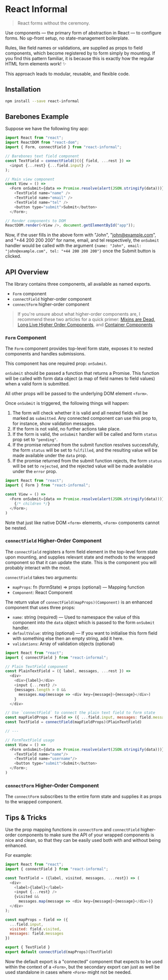 # React Informal

> React forms without the ceremony.

Use components — the primary form of abstraction in React — to configure forms. No up-front setup, no state-management boilerplate.

Rules, like field names or validations, are supplied as props to field components, which become registered by to form simply by mounting. If you find this pattern familiar, it is because this is exactly how the regular HTML form elements work! :sparkles:

This approach leads to modular, reusable, and flexible code.

## Installation

```sh
npm install --save react-informal
```


## Barebones Example

Suppose we have the following tiny app:

```js
import React from "react";
import ReactDOM from "react-dom";
import { Form, connectField } from "react-informal";

// Barebones text field component
const TextField = connectField()(({ field, ...rest }) =>
  <input {...rest} {...field.input} />
);

// Main view component
const View = () =>
  <Form onSubmit={data => Promise.resolve(alert(JSON.stringify(data)))}>
    <TextField name="name" />
    <TextField name="email" />
    <TextField name="tel" />
    <button type="submit">Submit</button>
  </Form>;

// Render components to DOM
ReactDOM.render(<View />, document.getElementById("app"));
```

Now, if the user fills in the above form with "John", "john@example.com", and "+44 200 200 200" for name, email, and tel respectively, the `onSubmit` handler would be called with the argument `{name: "John", email: "john@example.com", tel: "+44 200 200 200"}` once the Submit button is clicked.


## API Overview

The library contains three components, all available as named exports.

- `Form` component
- `connectField` higher-order component
- `connectForm` higher-order component

> If you're unsure about what higher-order components are, I recommend these two articles for a quick primer: [Mixins are Dead, Long Live Higher Order Components](https://medium.com/@dan_abramov/mixins-are-dead-long-live-higher-order-components-94a0d2f9e750), and [Container Components](https://medium.com/@learnreact/container-components-c0e67432e005)


### `Form` Component

<!--
TODO: Mention noValidation default prop
TODO: Mention prevent default
-->

The `Form` component provides top-level form state, exposes it to nested components and handles submissions.

This component has one required prop: `onSubmit`.

`onSubmit` should be passed a function that returns a Promise. This function will be called with form data object (a map of field names to field values) when a valid form is submitted.

All other props will be passed to the underlying DOM element `<form>`.

Once `onSubmit` is triggered, the following things will happen:

1. The form will check whether it is valid and all nested fields will be marked as `submitted`. Any connected component can use this prop to, for instance, show validation messages.
2. If the form is not valid, no further actions take place.
3. If the form is valid, the `onSubmit` handler will be called and form `status` prop set to `"pending"`.
4. If the promise returned from the submit function resolves successfully, the form `status` will be set to `fulfilled`, and the resulting value will be made available under the `data` prop.
5. If the promise returned from the submit function rejects, the form `status` will be set to `rejected`, and the rejected value will be made available under the `error` prop.

<!-- TODO: A state diagram might be handy here. -->

```js
import React from "react";
import { Form } from "react-informal";

const View = () =>
  <Form onSubmit={data => Promise.resolve(alert(JSON.stringify(data)))}>
    {/* children */}
  </Form>;
)
```

Note that just like native DOM `<form>` elements, `<Form>` components cannot be nested.


### `connectField` Higher-Order Component

The `connectField` registers a form field element in the top-level form state upon mounting, and supplies relevant state and methods to the wrapped component so that it can update the state. This is the component you will probably interact with the most.

`connectField` takes two arguments:

- `mapProps`: fn (formState) => props (optional) — Mapping function
- `Component`: React Component

The return value of `connectField(mapProps)(Component)` is an enhanced component that uses three props:

- `name`: string (required) — Used to namespace the value of this component into the `data` object which is passed to the form `onSubmit` handler.
- `defaultValue`: string (optional) — If you want to initialise this form field with something else then an empty string, add it here.
- `validations`: Array of validation objects (optional)

```js
import React from "react";
import { connectField } from "react-informal";

// Plain TextField component
const PlainTextField = ({ label, messages, ...rest }) =>
  <div>
    <div>{label}</div>
    <input {...rest} />
    {messages.length > 0 &&
      messages.map(message => <div key={message}>{message}</div>)
    }
  </div>

// Use `connectField` to connect the plain text field to form state
const mapFieldProps = field => ({ ...field.input, messages: field.messages });
const TextField = connectField(mapFieldProps)(PlainTextField)

// ---

// FormTextField usage
const View = () =>
  <Form onSubmit={data => Promise.resolve(alert(JSON.stringify(data)))}>
    <TextField name="name"/>
    <TextField name="username"/>
    <button type="submit">Submit</button>
  </Form>;
)

```

<!--
TODO: Add example usage
TODO: Specify which props will be passed to
-->

### `connectForm` Higher-Order Component

The `connectForm` subscribes to the entire form state and supplies it as props to the wrapped component.

<!--
TODO: Add example usage
-->

## Tips & Tricks

Use the prop mapping functions in `connectForm` and `connectField` higher-order components to make sure the API of your wrapped components is nice and clean, so that they can be easily used both with and without being enhanced.

For example:

```js
import React from "react";
import { connectField } from "react-informal";

const TextField = ({label, visited, messages, ...rest}) => (
  <div>
    <label>{label}</label>
    <input {...rest} />
    {visited &&
      messages.map(message => <div key={message}>{message}</div>)}
  </div>
);

const mapProps = field => ({
  ...field.input,
  visited: field.visited,
  messages: field.messages
})

export { TextField }
export default connectField(mapProps)(TextField)
```

Now the default export is a "connected" component that expects to be used within the context of a `<Form>`, but the secondary export can just as well be used standalone in cases where `<Form>` might not be needed.

<!--

TODO:
- Handle cases where props to the connectField enhancer change. For instance validations...
- Wrap display names
- Don't require the user to submit a Promise.
- Use Redux style actions to allow for: A) async validation & debouncing and B) middleware compatibility with Redux for stuff like logging.
- Allow submit imperatively through passed props.

Forms have a lot of different state types that can get pretty confusing. In the context of this library, these are the meanings:

- field is `valid` if all validations pass
- field is `active` if it currently has focus
- field is `visited` if it had focus at least once
- field is `edited` if it has been edited at least once
- field is `dirty` if its value differs from its default value
- field is `submitted` if the form has been submitted at least once


Form

Type annotations written in [flow](https://flow.org).

```js

type WithFormProps = {
  status: "initial" | "pending" | "fulfilled" | "rejected",
  valid: boolean,
  touched: boolean,
  submitted: boolean,
  dirty: boolean,
  data: ?any,
  error: ?any,
  fields: {
    [name: string]: Field
  }
}

type WithFieldProps = {
  name: string,
  value: string,
  defaultValue: string,
  active: boolean,
  valid: boolean,
  active: boolean,
  visited: boolean,
  edited: boolean,
  dirty: boolean,
  submitted: boolean,
  messages: Array<?any>,
  validations: Array<?Validation>,
  input: {
    name: string,
    value: string,
    onChange: (event: KeyboardEvent) => void,
    onFocus: () => void,
    onBlur: () => void,
  },
}

type Validation = {
  test: RegExp | (value: any) => boolean,
  message: any,
}
```

-->
